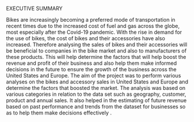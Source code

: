 EXECUTIVE SUMMARY

Bikes are increasingly becoming a preferred mode of transportation in recent times due to the increased cost of fuel and gas across the globe, most especially after the Covid-19 pandemic. 
With the rise in demand for the use of bikes, the cost of bikes and their accessories have also increased. Therefore analysing the sales of bikes and their accessories will be beneficial 
to companies in the bike market and also to manufacturers of these products. This will help determine the factors that will help boost the revenue and profit of their business and also 
help them make informed decisions in the future to ensure the growth of the business across the United States and Europe.
The aim of the project was to perform various analyses on the bikes and accessory sales in United States and Europe and determine the factors that boosted the market.
The analysis was based on various categories in relation to the data set such as geography, customer, product and annual sales. 
It also helped in the estimating of future revenue based on past performance and trends from the dataset for businesses so as to help them make decisions effectively .
